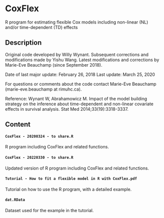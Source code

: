 # CoxFlex
R program for estimating flexible Cox models including non-linear (NL) and/or time-dependent (TD) effects
## Description
Original code developed by Willy Wynant. Subsequent corrections and modifications made by Yishu Wang. Latest modifications and corrections by Marie-Eve Beauchamp (since September 2018).

Date of last major update: February 26, 2018 
Last update: March 25, 2020

For questions or comments about the code contact Marie-Eve Beauchamp (marie-eve.beauchamp at rimuhc.ca).

Reference:
Wynant W, Abrahamowicz M. Impact of the model building strategy on the inference about time-dependent and non-linear covariate effects in survival analysis. Stat Med 2014;33(19):3318-3337.

## Content
#### `CoxFlex - 20200324 - to share.R`
R program including CoxFlex and related functions.

#### `CoxFlex - 20220330 - to share.R`
Updated version of R program including CoxFlex and related functions.

#### `Tutorial - How to fit a flexible model in R with CoxFlex.pdf`
Tutorial on how to use the R program, with a detailed example.

#### `dat.RData`
Dataset used for the example in the tutorial.
